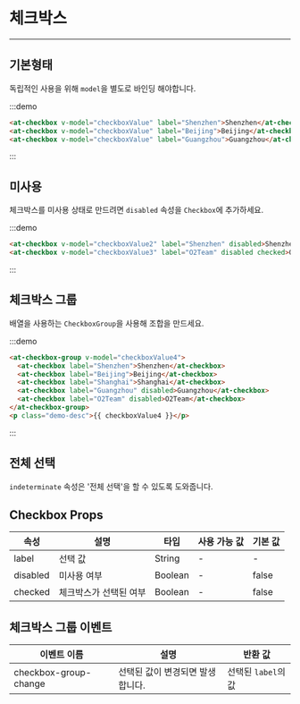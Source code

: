 
# 체크박스

----

## 기본형태

독립적인 사용을 위해 `model`을 별도로 바인딩 해야합니다.

:::demo
```html
<at-checkbox v-model="checkboxValue" label="Shenzhen">Shenzhen</at-checkbox>
<at-checkbox v-model="checkboxValue" label="Beijing">Beijing</at-checkbox>
<at-checkbox v-model="checkboxValue" label="Guangzhou">Guangzhou</at-checkbox>
```
:::

## 미사용

체크박스를 미사용 상태로 만드려면 `disabled` 속성을 `Checkbox`에 추가하세요.

:::demo
```html
<at-checkbox v-model="checkboxValue2" label="Shenzhen" disabled>Shenzhen</at-checkbox>
<at-checkbox v-model="checkboxValue3" label="O2Team" disabled checked>O2Team</at-checkbox>
```
:::

## 체크박스 그룹

배열을 사용하는 `CheckboxGroup`을 사용해 조합을 만드세요.

:::demo
```html
<at-checkbox-group v-model="checkboxValue4">
  <at-checkbox label="Shenzhen">Shenzhen</at-checkbox>
  <at-checkbox label="Beijing">Beijing</at-checkbox>
  <at-checkbox label="Shanghai">Shanghai</at-checkbox>
  <at-checkbox label="Guangzhou" disabled>Guangzhou</at-checkbox>
  <at-checkbox label="O2Team" disabled>O2Team</at-checkbox>
</at-checkbox-group>
<p class="demo-desc">{{ checkboxValue4 }}</p>
```
:::

## 전체 선택

`indeterminate` 속성은 '전체 선택'을 할 수 있도록 도와줍니다.

## Checkbox Props

| 속성      | 설명          | 타입      | 사용 가능 값                           | 기본 값  |
|---------- |-------------- |---------- |--------------------------------  |-------- |
| label | 선택 값 | String | - | - |
| disabled | 미사용 여부 | Boolean | - | false |
| checked | 체크박스가 선택된 여부 | Boolean | - | false |

## 체크박스 그룹 이벤트

| 이벤트 이름      | 설명          | 반환 값  |
|---------- |-------------- |---------- |
| checkbox-group-change | 선택된 값이 변경되면 발생합니다. | 선택된 `label`의 값 |

<script>
export default {
  data() {
    return {
      checkboxValue: ['Shenzhen'],
      checkboxValue2: [],
      checkboxValue3: ['Shenzhen'],
      checkboxValue4: ['Shenzhen', 'O2Team']
    }
  }
}
</script>
